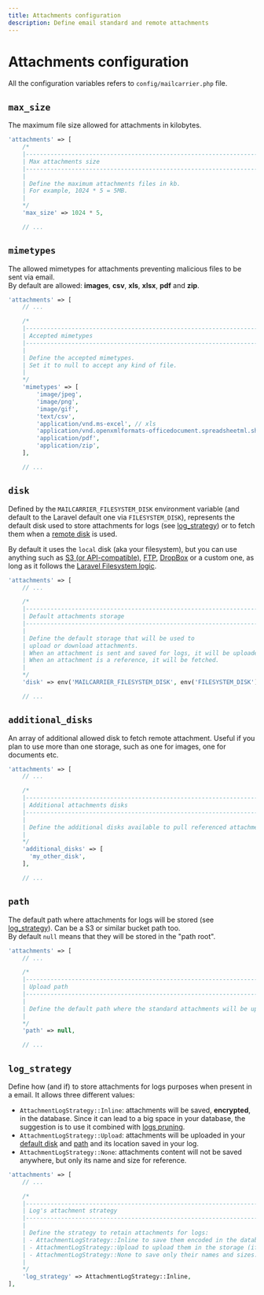 ```yaml
---
title: Attachments configuration
description: Define email standard and remote attachments
---
```


# Attachments configuration

All the configuration variables refers to `config/mailcarrier.php` file.

## `max_size`

The maximum file size allowed for attachments in kilobytes.

```php
'attachments' => [
    /*
    |--------------------------------------------------------------------------
    | Max attachments size
    |--------------------------------------------------------------------------
    |
    | Define the maximum attachments files in kb.
    | For example, 1024 * 5 = 5MB.
    |
    */
    'max_size' => 1024 * 5,

    // ...
```

## `mimetypes`

The allowed mimetypes for attachments preventing malicious files to be sent via email.  
By default are allowed: **images**, **csv**, **xls**, **xlsx**, **pdf** and **zip**. 

```php
'attachments' => [
    // ...

    /*
    |--------------------------------------------------------------------------
    | Accepted mimetypes
    |--------------------------------------------------------------------------
    |
    | Define the accepted mimetypes.
    | Set it to null to accept any kind of file.
    |
    */
    'mimetypes' => [
        'image/jpeg',
        'image/png',
        'image/gif',
        'text/csv',
        'application/vnd.ms-excel', // xls
        'application/vnd.openxmlformats-officedocument.spreadsheetml.sheet', // xlsx
        'application/pdf',
        'application/zip',
    ],

    // ...
```

## `disk`

Defined by the `MAILCARRIER_FILESYSTEM_DISK` environment variable (and default to the Laravel default one via `FILESYSTEM_DISK`), represents the default disk used to store attachments for logs (see [log_strategy](`log_strategy`)) or to fetch them when a [remote disk](/docs/sending-mails/attachments#remote-attachments) is used.  

By default it uses the `local` disk (aka your filesystem), but you can use anything such as [S3 (or API-compatible)](https://laravel.com/docs/filesystem#s3-driver-configuration), [FTP](https://laravel.com/docs/filesystem#ftp-driver-configuration), [DropBox](https://www.yellowduck.be/posts/using-dropbox-as-a-laravel-filesystem) or a custom one, as long as it follows the [Laravel Filesystem logic](https://laravel.com/docs/filesystem#custom-filesystems).

```php
'attachments' => [
    // ...

    /*
    |--------------------------------------------------------------------------
    | Default attachments storage
    |--------------------------------------------------------------------------
    |
    | Define the default storage that will be used to
    | upload or download attachments.
    | When an attachment is sent and saved for logs, it will be uploaded.
    | When an attachment is a reference, it will be fetched.
    |
    */
    'disk' => env('MAILCARRIER_FILESYSTEM_DISK', env('FILESYSTEM_DISK')),

    // ...
```

## `additional_disks`

An array of additional allowed disk to fetch remote attachment. Useful if you plan to use more than one storage, such as one for images, one for documents etc.

```php
'attachments' => [
    // ...

    /*
    |--------------------------------------------------------------------------
    | Additional attachments disks
    |--------------------------------------------------------------------------
    |
    | Define the additional disks available to pull referenced attachments.
    |
    */
    'additional_disks' => [
      'my_other_disk',
    ],

    // ...
```

## `path`

The default path where attachments for logs will be stored (see [log_strategy](`log_strategy`)).  Can be a S3 or similar bucket path too.  
By default `null` means that they will be stored in the "path root".

```php
'attachments' => [
    // ...

    /*
    |--------------------------------------------------------------------------
    | Upload path
    |--------------------------------------------------------------------------
    |
    | Define the default path where the standard attachments will be uploaded.
    |
    */
    'path' => null,

    // ...
```


## `log_strategy`

Define how (and if) to store attachments for logs purposes when present in a email. It allows three different values:

- `AttachmentLogStrategy::Inline`: attachments will be saved, **encrypted**, in the database. Since it can lead to a big space in your database, the suggestion is to use it combined with [logs pruning](/docs/configuration/logs#prunable_period).  
- `AttachmentLogStrategy::Upload`: attachments will be uploaded in your [default disk](#disk) and [path](#path) and its location saved in your log.  
- `AttachmentLogStrategy::None`: attachments content will not be saved anywhere, but only its name and size for reference.

```php
'attachments' => [
    // ...

    /*
    |--------------------------------------------------------------------------
    | Log's attachment strategy
    |--------------------------------------------------------------------------
    |
    | Define the strategy to retain attachments for logs:
    | - AttachmentLogStrategy::Inline to save them encoded in the database.
    | - AttachmentLogStrategy::Upload to upload them in the storage (if standard).
    | - AttachmentLogStrategy::None to save only their names and sizes.
    |
    */
    'log_strategy' => AttachmentLogStrategy::Inline,
],
```
